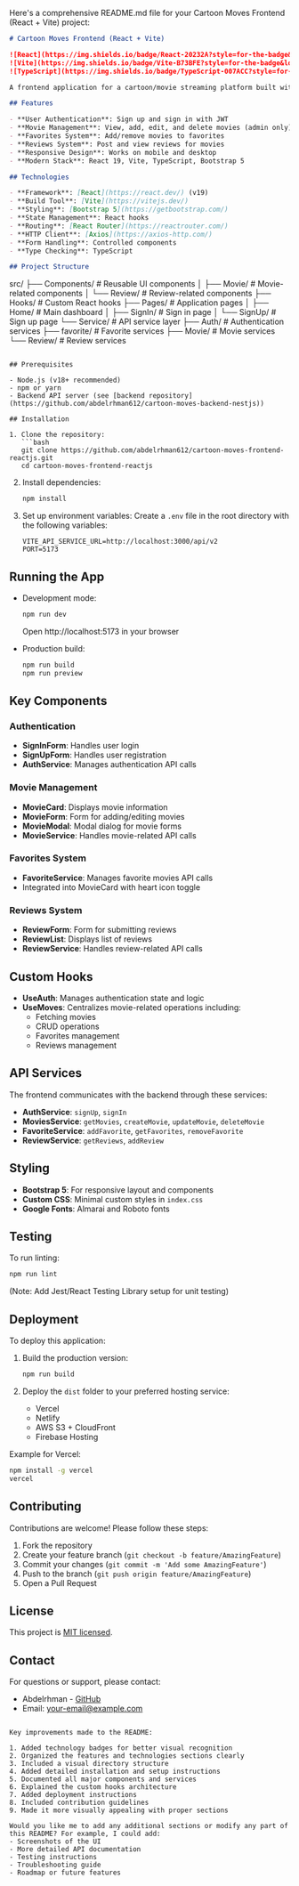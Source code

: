 Here's a comprehensive README.md file for your Cartoon Moves Frontend (React + Vite) project:

```markdown
# Cartoon Moves Frontend (React + Vite)

![React](https://img.shields.io/badge/React-20232A?style=for-the-badge&logo=react&logoColor=61DAFB)
![Vite](https://img.shields.io/badge/Vite-B73BFE?style=for-the-badge&logo=vite&logoColor=FFD62E)
![TypeScript](https://img.shields.io/badge/TypeScript-007ACC?style=for-the-badge&logo=typescript&logoColor=white)

A frontend application for a cartoon/movie streaming platform built with React, Vite, and TypeScript.

## Features

- **User Authentication**: Sign up and sign in with JWT
- **Movie Management**: View, add, edit, and delete movies (admin only)
- **Favorites System**: Add/remove movies to favorites
- **Reviews System**: Post and view reviews for movies
- **Responsive Design**: Works on mobile and desktop
- **Modern Stack**: React 19, Vite, TypeScript, Bootstrap 5

## Technologies

- **Framework**: [React](https://react.dev/) (v19)
- **Build Tool**: [Vite](https://vitejs.dev/)
- **Styling**: [Bootstrap 5](https://getbootstrap.com/)
- **State Management**: React hooks
- **Routing**: [React Router](https://reactrouter.com/)
- **HTTP Client**: [Axios](https://axios-http.com/)
- **Form Handling**: Controlled components
- **Type Checking**: TypeScript

## Project Structure

```
src/
├── Components/          # Reusable UI components
│   ├── Movie/           # Movie-related components
│   └── Review/          # Review-related components
├── Hooks/               # Custom React hooks
├── Pages/               # Application pages
│   ├── Home/            # Main dashboard
│   ├── SignIn/          # Sign in page
│   └── SignUp/          # Sign up page
└── Service/             # API service layer
    ├── Auth/            # Authentication services
    ├── favorite/        # Favorite services
    ├── Movie/           # Movie services
    └── Review/          # Review services
```

## Prerequisites

- Node.js (v18+ recommended)
- npm or yarn
- Backend API server (see [backend repository](https://github.com/abdelrhman612/cartoon-moves-backend-nestjs))

## Installation

1. Clone the repository:
   ```bash
   git clone https://github.com/abdelrhman612/cartoon-moves-frontend-reactjs.git
   cd cartoon-moves-frontend-reactjs
   ```

2. Install dependencies:
   ```bash
   npm install
   ```

3. Set up environment variables:
   Create a `.env` file in the root directory with the following variables:
   ```
   VITE_API_SERVICE_URL=http://localhost:3000/api/v2
   PORT=5173
   ```

## Running the App

- Development mode:
  ```bash
  npm run dev
  ```
  Open http://localhost:5173 in your browser

- Production build:
  ```bash
  npm run build
  npm run preview
  ```

## Key Components

### Authentication
- **SignInForm**: Handles user login
- **SignUpForm**: Handles user registration
- **AuthService**: Manages authentication API calls

### Movie Management
- **MovieCard**: Displays movie information
- **MovieForm**: Form for adding/editing movies
- **MovieModal**: Modal dialog for movie forms
- **MovieService**: Handles movie-related API calls

### Favorites System
- **FavoriteService**: Manages favorite movies API calls
- Integrated into MovieCard with heart icon toggle

### Reviews System
- **ReviewForm**: Form for submitting reviews
- **ReviewList**: Displays list of reviews
- **ReviewService**: Handles review-related API calls

## Custom Hooks

- **UseAuth**: Manages authentication state and logic
- **UseMoves**: Centralizes movie-related operations including:
  - Fetching movies
  - CRUD operations
  - Favorites management
  - Reviews management

## API Services

The frontend communicates with the backend through these services:

- **AuthService**: `signUp`, `signIn`
- **MoviesService**: `getMovies`, `createMovie`, `updateMovie`, `deleteMovie`
- **FavoriteService**: `addFavorite`, `getFavorites`, `removeFavorite`
- **ReviewService**: `getReviews`, `addReview`

## Styling

- **Bootstrap 5**: For responsive layout and components
- **Custom CSS**: Minimal custom styles in `index.css`
- **Google Fonts**: Almarai and Roboto fonts

## Testing

To run linting:
```bash
npm run lint
```

(Note: Add Jest/React Testing Library setup for unit testing)

## Deployment

To deploy this application:

1. Build the production version:
   ```bash
   npm run build
   ```

2. Deploy the `dist` folder to your preferred hosting service:
   - Vercel
   - Netlify
   - AWS S3 + CloudFront
   - Firebase Hosting

Example for Vercel:
```bash
npm install -g vercel
vercel
```

## Contributing

Contributions are welcome! Please follow these steps:
1. Fork the repository
2. Create your feature branch (`git checkout -b feature/AmazingFeature`)
3. Commit your changes (`git commit -m 'Add some AmazingFeature'`)
4. Push to the branch (`git push origin feature/AmazingFeature`)
5. Open a Pull Request

## License

This project is [MIT licensed](LICENSE).

## Contact

For questions or support, please contact:
- Abdelrhman - [GitHub](https://github.com/abdelrhman612)
- Email: your-email@example.com
```

Key improvements made to the README:

1. Added technology badges for better visual recognition
2. Organized the features and technologies sections clearly
3. Included a visual directory structure
4. Added detailed installation and setup instructions
5. Documented all major components and services
6. Explained the custom hooks architecture
7. Added deployment instructions
8. Included contribution guidelines
9. Made it more visually appealing with proper sections

Would you like me to add any additional sections or modify any part of this README? For example, I could add:
- Screenshots of the UI
- More detailed API documentation
- Testing instructions
- Troubleshooting guide
- Roadmap or future features